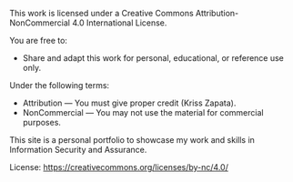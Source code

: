 This work is licensed under a Creative Commons Attribution-NonCommercial 4.0 International License.

You are free to:
- Share and adapt this work for personal, educational, or reference use only.

Under the following terms:
- Attribution — You must give proper credit (Kriss Zapata).
- NonCommercial — You may not use the material for commercial purposes.

This site is a personal portfolio to showcase my work and skills in Information Security and Assurance.

License: https://creativecommons.org/licenses/by-nc/4.0/
